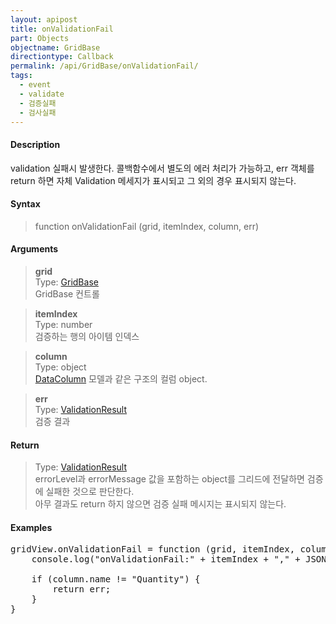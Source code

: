 ```yaml
---
layout: apipost
title: onValidationFail
part: Objects
objectname: GridBase
directiontype: Callback
permalink: /api/GridBase/onValidationFail/
tags:
  - event
  - validate
  - 검증실패
  - 검사실패
---
```



#### Description

 validation 실패시 발생한다. 콜백함수에서 별도의 에러 처리가 가능하고, err 객체를 return 하면 자체 Validation 메세지가 표시되고 그 외의 경우 표시되지 않는다.    

#### Syntax

> function onValidationFail (grid, itemIndex, column, err) 

#### Arguments

> **grid**  
> Type: [GridBase](/api/GridBase/)  
> GridBase 컨트롤  

> **itemIndex**  
> Type: number  
> 검증하는 행의 아이템 인덱스  

> **column**  
> Type: object  
> [DataColumn](/api/types/DataColumn/) 모델과 같은 구조의 컬럼 object.  

> **err**  
> Type: [ValidationResult](/api/types/ValidationResult/)  
> 검증 결과  


#### Return

> Type: [ValidationResult](/api/types/ValidationResult/)    
> errorLevel과 errorMessage 값을 포함하는 object를 그리드에 전달하면 검증에 실패한 것으로 판단한다.  
> 아무 결과도 return 하지 않으면 검증 실패 메시지는 표시되지 않는다.  

#### Examples 

<pre class="prettyprint">
gridView.onValidationFail = function (grid, itemIndex, column, err) {
    console.log("onValidationFail:" + itemIndex + "," + JSON.stringify(column) + "," + JSON.stringify(err));

    if (column.name != "Quantity") {
        return err;
    }
}
</pre>

